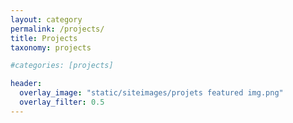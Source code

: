```yaml
---
layout: category
permalink: /projects/
title: Projects
taxonomy: projects

#categories: [projects]

header:
  overlay_image: "static/siteimages/projets featured img.png"
  overlay_filter: 0.5
---
```


